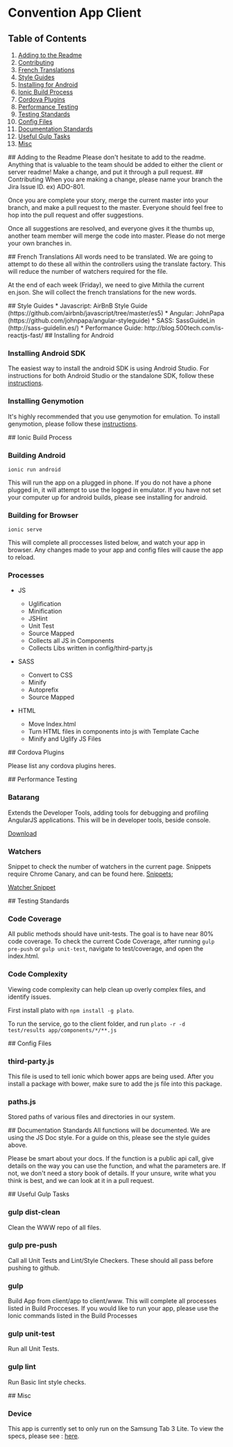# Convention App Client

## Table of Contents
1. [Adding to the Readme](#readme)
2. [Contributing](#contributing)
3. [French Translations](#translations)
4. [Style Guides](#styleguides)
5. [Installing for Android](#installingandroid)
6. [Ionic Build Process](#ionicbuild)
7. [Cordova Plugins](#cordovaplugins)
8. [Performance Testing](#performancetesting)
9. [Testing Standards](#testingstandards)
10. [Config Files](#configfiles)
11. [Documentation Standards](#documentationstandards)
12. [Useful Gulp Tasks](#gulptasks)
13. [Misc](#misc)

<a name="readme">
## Adding to the Readme
Please don't hesitate to add to the readme. Anything that is valuable to the team should be added to either the client or server readme! Make a change, and put it through a pull request.

<a name="contributing">
## Contributing
When you are making a change, please name your branch the Jira Issue ID. ex) ADO-801. 

Once you are complete your story, merge the current master into your branch, and make a pull request to the master. Everyone should feel free to hop into the pull request and offer suggestions.

Once all suggestions are resolved, and everyone gives it the thumbs up, another team member will merge the code into master. Please do not merge your own branches in.

<a name="translations">
## French Translations
All words need to be translated. We are going to attempt to do these all within the controllers using the translate factory. This will reduce the number of watchers required for the file.

At the end of each week (Friday), we need to give Mithila the current en.json. She will collect the french translations for the new words.

<a name="styleguides">
## Style Guides
* Javascript: AirBnB Style Guide (https://github.com/airbnb/javascript/tree/master/es5)
* Angular: JohnPapa (https://github.com/johnpapa/angular-styleguide)
* SASS: SassGuideLin (http://sass-guidelin.es/)
* Performance Guide: http://blog.500tech.com/is-reactjs-fast/

<a name="installingandroid">
## Installing for Android

### Installing Android SDK
The easiest way to install the android SDK is using Android Studio. For instructions for both Android Studio or the standalone SDK, follow these [instructions](https://developer.android.com/sdk/installing/index.html).

### Installing Genymotion
It's highly recommended that you use genymotion for emulation. To install genymotion, please follow these [instructions](https://www.genymotion.com/#!/download).

<a name="ionicbuild">
## Ionic Build Process


### Building Android

`ionic run android`

This will run the app on a plugged in phone. If you do not have a phone plugged in, it will attempt to use the logged in emulator. If you have not set your computer up for android builds, please see installing for android.

### Building for Browser

`ionic serve`

This will complete all proccesses listed below, and watch your app in browser. Any changes made to your app and config files will cause the app to reload.

### Processes

* JS
  * Uglification
  * Minification
  * JSHint
  * Unit Test
  * Source Mapped
  * Collects all JS in Components
  * Collects Libs written in config/third-party.js

* SASS
  * Convert to CSS
  * Minify
  * Autoprefix
  * Source Mapped

* HTML
  * Move Index.html
  * Turn HTML files in components into js with Template Cache
  * Minify and Uglify JS Files

<a name="cordovaplugins">
## Cordova Plugins

Please list any cordova plugins heres.

<a name="performancetesting">
## Performance Testing

### Batarang
Extends the Developer Tools, adding tools for debugging and profiling AngularJS applications. This will be in developer tools, beside console.

[Download](https://chrome.google.com/webstore/detail/angularjs-batarang-stable/niopocochgahfkiccpjmmpchncjoapek)

### Watchers
Snippet to check the number of watchers in the current page. Snippets require Chrome Canary, and can be found here.
[Snippets](https://github.com/bahmutov/code-snippets);

[Watcher Snippet](https://gist.github.com/kentcdodds/31c90402750572107922<F37>)

<a name="testingstandards">
## Testing Standards

### Code Coverage
All public methods should have unit-tests. The goal is to have near 80% code coverage. To check the current Code Coverage, after running `gulp pre-push` or `gulp unit-test`, navigate to test/coverage, and open the index.html.

### Code Complexity
Viewing code complexity can help clean up overly complex files, and identify issues. 

First install plato with `npm install -g plato`. 

To run the service, go to the client folder, and run `plato -r -d  test/results app/components/*/**.js`

<a name="configfiles">
## Config Files

### third-party.js
This file is used to tell ionic which bower apps are being used. After you install a package with bower, make sure to add the js file into this package.

### paths.js
Stored paths of various files and directories in our system.

<a name="documentationstandards">
## Documentation Standards
All functions will be documented. We are using the JS Doc style. For a guide on this, please see the style guides above.

Please be smart about your docs. If the function is a public api call, give details on the way you can use the function, and what the parameters are. If not, we don't need a story book of details. If your unsure, write what you think is best, and we can look at it in a pull request.

<a name="gulptasks">
## Useful Gulp Tasks

### gulp dist-clean
Clean the WWW repo of all files. 

### gulp pre-push
Call all Unit Tests and Lint/Style Checkers. These should all pass before pushing to github.

### gulp
Build App from client/app to client/www. This will complete all processes listed in Build Procceses. If you would like to run your app, please use the Ionic commands listed in the Build Processes

### gulp unit-test
Run all Unit Tests.

### gulp lint
Run Basic lint style checks.

<a name="misc">
## Misc

### Device
This app is currently set to only run on the Samsung Tab 3 Lite. To view the specs, please see : [here](http://www.samsung.com/ca/consumer/mobile-devices/tablets/others/SM-T110NDWAXAC).
